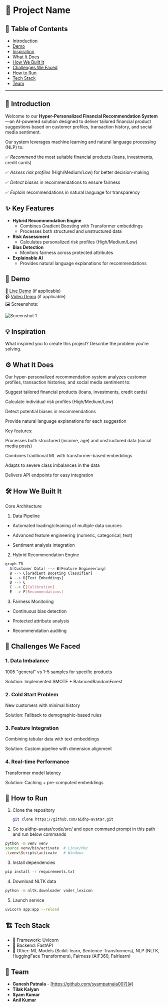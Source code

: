 # 🚀 Project Name

## 📌 Table of Contents
- [Introduction](#introduction)
- [Demo](#demo)
- [Inspiration](#inspiration)
- [What It Does](#what-it-does)
- [How We Built It](#how-we-built-it)
- [Challenges We Faced](#challenges-we-faced)
- [How to Run](#how-to-run)
- [Tech Stack](#tech-stack)
- [Team](#team)

---

## 🎯 Introduction
Welcome to our **Hyper-Personalized Financial Recommendation System** —an AI-powered solution designed to deliver tailored financial product suggestions based on customer profiles, transaction history, and social media sentiment.

Our system leverages machine learning and natural language processing (NLP) to:

✅ *Recommend* the most suitable financial products (loans, investments, credit cards)

✅ *Assess risk profiles* (High/Medium/Low) for better decision-making

✅ *Detect biases* in recommendations to ensure fairness

✅ *Explain* recommendations in natural language for transparency

## ✨ Key Features

- **Hybrid Recommendation Engine**
  - Combines Gradient Boosting with Transformer embeddings
  - Processes both structured and unstructured data
- **Risk Assessment**
  - Calculates personalized risk profiles (High/Medium/Low)
- **Bias Detection**
  - Monitors fairness across protected attributes
- **Explainable AI**
  - Provides natural language explanations for recommendations


## 🎥 Demo
🔗 [Live Demo](#) (if applicable)  
📹 [Video Demo](#) (if applicable)  
🖼️ Screenshots:

![Screenshot 1](link-to-image)

## 💡 Inspiration
What inspired you to create this project? Describe the problem you're solving.

## ⚙️ What It Does
Our hyper-personalized recommendation system analyzes customer profiles, transaction histories, and social media sentiment to:

Suggest tailored financial products (loans, investments, credit cards)

Calculate individual risk profiles (High/Medium/Low)

Detect potential biases in recommendations

Provide natural language explanations for each suggestion

Key features:

Processes both structured (income, age) and unstructured data (social media posts)

Combines traditional ML with transformer-based embeddings

Adapts to severe class imbalances in the data

Delivers API endpoints for easy integration

## 🛠️ How We Built It
Core Architecture
1. Data Pipeline

 - Automated loading/cleaning of multiple data sources

 - Advanced feature engineering (numeric, categorical, text)

 - Sentiment analysis integration

2. Hybrid Recommendation Engine
```sh
graph TD
  A[Customer Data] --> B[Feature Engineering]
  B --> C[Gradient Boosting Classifier]
  A --> D[Text Embeddings]
  D --> C
  C --> E[Calibration]
  E --> F[Recommendations]
```
3. Fairness Monitoring

 - Continuous bias detection

 - Protected attribute analysis

 - Recommendation auditing

## 🚧 Challenges We Faced
### 1. Data Imbalance

1005 "general" vs 1-5 samples for specific products

Solution: Implemented SMOTE + BalancedRandomForest

### 2. Cold Start Problem

New customers with minimal history

Solution: Fallback to demographic-based rules

### 3. Feature Integration

Combining tabular data with text embeddings

Solution: Custom pipeline with dimension alignment

### 4. Real-time Performance

Transformer model latency

Solution: Caching + pre-computed embeddings

## 🏃 How to Run
1. Clone the repository  
   ```sh
   git clone https://github.com/aidhp-avatar.git
   ```
2. Go to aidhp-avatar/code/src/ and open command prompt in this path and run below commands
```sh
python -m venv venv
source venv/bin/activate  # Linux/Mac
.\venv\Scripts\activate   # Windows
```
3. Install dependencies
```sh
pip install -r requirements.txt
```

4. Download NLTK data
```sh
python -m nltk.downloader vader_lexicon
```

5. Launch service
```sh
uvicorn app:app --reload
```

## 🏗️ Tech Stack
- 🔹 Framework: Uvicorn
- 🔹 Backend: FastAPI
- 🔹 Other: ML Models (Scikit-learn, Sentence-Transformers), NLP (NLTK, HuggingFace Transformers), Fairness	(AIF360, Fairlearn)

## 👥 Team
- **Ganesh Patnala** - [https://github.com/syampatnala007](#)
- **Tilak Kalyan**
- **Syam Kumar**
- **Anil Kumar**
